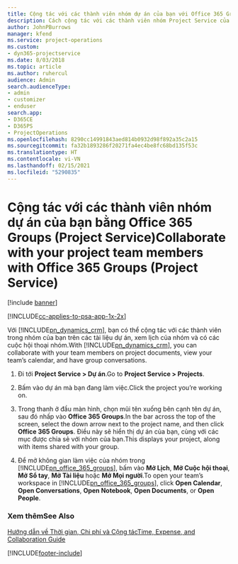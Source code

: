 ```yaml
---
title: Cộng tác với các thành viên nhóm dự án của bạn với Office 365 Groups
description: Cách cộng tác với các thành viên nhóm Project Service của bạn bằng Office 365 Groups
author: JohnPBurrows
manager: kfend
ms.service: project-operations
ms.custom:
- dyn365-projectservice
ms.date: 8/03/2018
ms.topic: article
ms.author: ruhercul
audience: Admin
search.audienceType:
- admin
- customizer
- enduser
search.app:
- D365CE
- D365PS
- ProjectOperations
ms.openlocfilehash: 8290cc14991843aed814b0932d98f892a35c2a15
ms.sourcegitcommit: fa32b1893286f20271fa4ec4be8fc68bd135f53c
ms.translationtype: HT
ms.contentlocale: vi-VN
ms.lasthandoff: 02/15/2021
ms.locfileid: "5290835"
---
```

# <a name="collaborate-with-your-project-team-members-with-office-365-groups-project-service"></a><span data-ttu-id="6e83e-103">Cộng tác với các thành viên nhóm dự án của bạn bằng Office 365 Groups (Project Service)</span><span class="sxs-lookup"><span data-stu-id="6e83e-103">Collaborate with your project team members with Office 365 Groups (Project Service)</span></span>

[!include [banner](../includes/psa-now-project-operations.md)]

[!INCLUDE[cc-applies-to-psa-app-1x-2x](../includes/cc-applies-to-psa-app-1x-2x.md)]

<span data-ttu-id="6e83e-104">Với [!INCLUDE[pn_dynamics_crm](../includes/pn-dynamics-crm.md)], bạn có thể cộng tác với các thành viên trong nhóm của bạn trên các tài liệu dự án, xem lịch của nhóm và có các cuộc hội thoại nhóm.</span><span class="sxs-lookup"><span data-stu-id="6e83e-104">With [!INCLUDE[pn_dynamics_crm](../includes/pn-dynamics-crm.md)], you can collaborate with your team members on project documents, view your team’s calendar, and have group conversations.</span></span>  
  
1. <span data-ttu-id="6e83e-105">Đi tới **Project Service > Dự án**.</span><span class="sxs-lookup"><span data-stu-id="6e83e-105">Go to **Project Service > Projects**.</span></span>  
  
2. <span data-ttu-id="6e83e-106">Bấm vào dự án mà bạn đang làm việc.</span><span class="sxs-lookup"><span data-stu-id="6e83e-106">Click the project you’re working on.</span></span>  
  
3. <span data-ttu-id="6e83e-107">Trong thanh ở đầu màn hình, chọn mũi tên xuống bên cạnh tên dự án, sau đó nhấp vào **Office 365 Groups**.</span><span class="sxs-lookup"><span data-stu-id="6e83e-107">In the bar across the top of the screen, select the down arrow next to the project name, and then click **Office 365 Groups**.</span></span> <span data-ttu-id="6e83e-108">Điều này sẽ hiển thị dự án của bạn, cùng với các mục được chia sẻ với nhóm của bạn.</span><span class="sxs-lookup"><span data-stu-id="6e83e-108">This displays your project, along with items shared with your group.</span></span>  
  
4. <span data-ttu-id="6e83e-109">Để mở không gian làm việc của nhóm trong [!INCLUDE[pn_office_365_groups](../includes/pn-office-365-groups.md)], bấm vào **Mở Lịch**, **Mở Cuộc hội thoại**, **Mở Sổ tay**, **Mở Tài liệu** hoặc **Mở Mọi người**.</span><span class="sxs-lookup"><span data-stu-id="6e83e-109">To open your team’s workspace in [!INCLUDE[pn_office_365_groups](../includes/pn-office-365-groups.md)], click **Open Calendar**, **Open Conversations**, **Open Notebook**, **Open Documents**, or **Open People**.</span></span>  
  
### <a name="see-also"></a><span data-ttu-id="6e83e-110">Xem thêm</span><span class="sxs-lookup"><span data-stu-id="6e83e-110">See Also</span></span>  
 [<span data-ttu-id="6e83e-111">Hướng dẫn về Thời gian, Chi phí và Cộng tác</span><span class="sxs-lookup"><span data-stu-id="6e83e-111">Time, Expense, and Collaboration Guide</span></span>](../psa/time-expense-collaboration-guide.md)


[!INCLUDE[footer-include](../includes/footer-banner.md)]